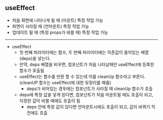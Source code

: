 ## useEffect
- 처음 화면에 나타나게 될 때 (마운트) 특정 작업 가능
- 화면이 사라질 때 (언마운트) 특정 작업 가능
- 업데이트 될 때 (특정 props가 바뀔 때) 특정 작업 가능
-----------------------------------------
- useEffect
    - 첫 번째 파라미터에는 함수, 두 번째 파라미터에는 의존값이 들어있는 배열 (deps)을 넣는다.
    - 만약, deps 배열을 비우면, 컴포넌트가 처음 나타날때만 useEffect에 등록한 함수가 호출됨
    - useEffect는 함수를 반환 할 수 있는데 이를 cleanUp 함수라고 부른다. (cleanUP 함수는 useEffect에 대한 뒷정리를 해줌)
        - deps가 비어있는 경우에는 컴포넌트가 사라질 때 cleanUp 함수가 호출
    - deps에 특정 값을 넣게 된다면, 컴포넌트가 처음 마운트될 때도 호출이 되고, 지정한 값이 바뀔 때에도 호출이 됨
        - deps 안에 특정 값이 있다면 언마운트시에도 호출이 되고, 값이 바뀌기 직전에도 호출